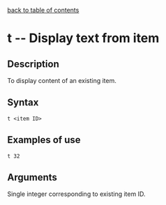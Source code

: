 [back to table of contents](/index.md)
# t -- Display text from item
## Description
To display content of an existing item.
## Syntax
`t <item ID>`
## Examples of use
```
t 32
```
## Arguments
Single integer corresponding to existing item ID.